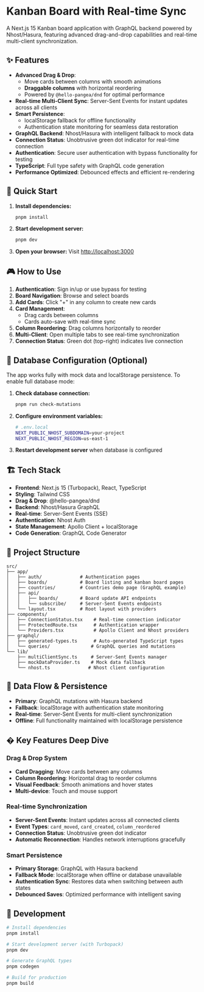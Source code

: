 # Kanban Board with Real-time Sync

A Next.js 15 Kanban board application with GraphQL backend powered by Nhost/Hasura, featuring advanced drag-and-drop capabilities and real-time multi-client synchronization.

## ✨ Features

- **Advanced Drag & Drop**: 
  - Move cards between columns with smooth animations
  - **Draggable columns** with horizontal reordering
  - Powered by `@hello-pangea/dnd` for optimal performance
- **Real-time Multi-Client Sync**: Server-Sent Events for instant updates across all clients
- **Smart Persistence**: 
  - localStorage fallback for offline functionality
  - Authentication state monitoring for seamless data restoration
- **GraphQL Backend**: Nhost/Hasura with intelligent fallback to mock data
- **Connection Status**: Unobtrusive green dot indicator for real-time connection
- **Authentication**: Secure user authentication with bypass functionality for testing
- **TypeScript**: Full type safety with GraphQL code generation
- **Performance Optimized**: Debounced effects and efficient re-rendering

## 🚀 Quick Start

1. **Install dependencies:**
   ```bash
   pnpm install
   ```

2. **Start development server:**
   ```bash
   pnpm dev
   ```

3. **Open your browser:**
   Visit [http://localhost:3000](http://localhost:3000)

## 🎮 How to Use

1. **Authentication**: Sign in/up or use bypass for testing
2. **Board Navigation**: Browse and select boards
3. **Add Cards**: Click "+" in any column to create new cards
4. **Card Management**: 
   - Drag cards between columns
   - Cards auto-save with real-time sync
5. **Column Reordering**: Drag columns horizontally to reorder
6. **Multi-Client**: Open multiple tabs to see real-time synchronization
7. **Connection Status**: Green dot (top-right) indicates live connection

## 🔧 Database Configuration (Optional)

The app works fully with mock data and localStorage persistence. To enable full database mode:

1. **Check database connection:**
   ```bash
   pnpm run check-mutations
   ```

2. **Configure environment variables:**
   ```bash
   # .env.local
   NEXT_PUBLIC_NHOST_SUBDOMAIN=your-project
   NEXT_PUBLIC_NHOST_REGION=us-east-1
   ```

3. **Restart development server** when database is configured

## 🏗️ Tech Stack

- **Frontend**: Next.js 15 (Turbopack), React, TypeScript
- **Styling**: Tailwind CSS
- **Drag & Drop**: @hello-pangea/dnd
- **Backend**: Nhost/Hasura GraphQL
- **Real-time**: Server-Sent Events (SSE)
- **Authentication**: Nhost Auth
- **State Management**: Apollo Client + localStorage
- **Code Generation**: GraphQL Code Generator

## 📁 Project Structure

```
src/
├── app/
│   ├── auth/              # Authentication pages
│   ├── boards/            # Board listing and kanban board pages
│   ├── countries/         # Countries demo page (GraphQL example)
│   ├── api/
│   │   ├── boards/        # Board update API endpoints
│   │   └── subscribe/     # Server-Sent Events endpoints
│   └── layout.tsx         # Root layout with providers
├── components/
│   ├── ConnectionStatus.tsx    # Real-time connection indicator
│   ├── ProtectedRoute.tsx      # Authentication wrapper
│   └── Providers.tsx           # Apollo Client and Nhost providers
├── graphql/
│   ├── generated-types.ts      # Auto-generated TypeScript types
│   └── queries/               # GraphQL queries and mutations
└── lib/
    ├── multiClientSync.ts     # Server-Sent Events manager
    ├── mockDataProvider.ts    # Mock data fallback
    └── nhost.ts              # Nhost client configuration
```

## 🔄 Data Flow & Persistence

- **Primary**: GraphQL mutations with Hasura backend
- **Fallback**: localStorage with authentication state monitoring
- **Real-time**: Server-Sent Events for multi-client synchronization
- **Offline**: Full functionality maintained with localStorage persistence

## � Key Features Deep Dive

### Drag & Drop System
- **Card Dragging**: Move cards between any columns
- **Column Reordering**: Horizontal drag to reorder columns
- **Visual Feedback**: Smooth animations and hover states
- **Multi-device**: Touch and mouse support

### Real-time Synchronization
- **Server-Sent Events**: Instant updates across all connected clients
- **Event Types**: `card_moved`, `card_created`, `column_reordered`
- **Connection Status**: Unobtrusive green dot indicator
- **Automatic Reconnection**: Handles network interruptions gracefully

### Smart Persistence
- **Primary Storage**: GraphQL with Hasura backend
- **Fallback Mode**: localStorage when offline or database unavailable
- **Authentication Sync**: Restores data when switching between auth states
- **Debounced Saves**: Optimized performance with intelligent saving

## 🚀 Development

```bash
# Install dependencies
pnpm install

# Start development server (with Turbopack)
pnpm dev

# Generate GraphQL types
pnpm codegen

# Build for production
pnpm build
```


